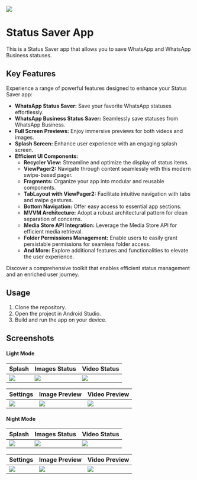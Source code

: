 ![](https://github.com/CodeWithAthari/WhatsApp-Status-Saver-YT/blob/master/gallery/thumbnail.webp)
# Status Saver App

This is a Status Saver app that allows you to save WhatsApp and WhatsApp Business statuses.

    
## Key Features

Experience a range of powerful features designed to enhance your Status Saver app:

- **WhatsApp Status Saver:** Save your favorite WhatsApp statuses effortlessly.
- **WhatsApp Business Status Saver:** Seamlessly save statuses from WhatsApp Business.
- **Full Screen Previews:** Enjoy immersive previews for both videos and images.
- **Splash Screen:** Enhance user experience with an engaging splash screen.
- **Efficient UI Components:**
    - **Recycler View:** Streamline and optimize the display of status items.
    - **ViewPager2:** Navigate through content seamlessly with this modern swipe-based pager.
    - **Fragments:** Organize your app into modular and reusable components.
    - **TabLayout with ViewPager2:** Facilitate intuitive navigation with tabs and swipe gestures.
    - **Bottom Navigation:** Offer easy access to essential app sections.
  - **MVVM Architecture:** Adopt a robust architectural pattern for clean separation of concerns.
  - **Media Store API Integration:** Leverage the Media Store API for efficient media retrieval.
   - **Folder Permissions Management:** Enable users to easily grant persistable permissions for seamless folder access.
  - **And More:** Explore additional features and functionalities to elevate the user experience.

Discover a comprehensive toolkit that enables efficient status management and an enriched user journey.
    
## Usage

1. Clone the repository.
2. Open the project in Android Studio.
3. Build and run the app on your device.
## Screenshots
#### Light Mode

Splash | Images Status | Video Status 
--- | --- | --- 
![](https://github.com/CodeWithAthari/WhatsApp-Status-Saver-YT/blob/master/gallery/1-day.webp) | ![](https://github.com/CodeWithAthari/WhatsApp-Status-Saver-YT/blob/master/gallery/2-day.webp) | ![](https://github.com/CodeWithAthari/WhatsApp-Status-Saver-YT/blob/master/gallery/3-day.webp) 

Settings | Image Preview | Video Preview
|--- |--- |--- 
| ![](https://github.com/CodeWithAthari/WhatsApp-Status-Saver-YT/blob/master/gallery/4-day.webp) | ![](https://github.com/CodeWithAthari/WhatsApp-Status-Saver-YT/blob/master/gallery/5-day.webp)  |![](https://github.com/CodeWithAthari/WhatsApp-Status-Saver-YT/blob/master/gallery/6-day.webp) 
#### Night Mode

Splash | Images Status | Video Status 
|--- |--- |--- 
![](https://github.com/CodeWithAthari/WhatsApp-Status-Saver-YT/blob/master/gallery/1-Night.webp) | ![](https://github.com/CodeWithAthari/WhatsApp-Status-Saver-YT/blob/master/gallery/2-Night.webp) | ![](https://github.com/CodeWithAthari/WhatsApp-Status-Saver-YT/blob/master/gallery/3-Night.webp) 

Settings | Image Preview | Video Preview
|--- |--- |--- 
![](https://github.com/CodeWithAthari/WhatsApp-Status-Saver-YT/blob/master/gallery/4-Night.webp) | ![](https://github.com/CodeWithAthari/WhatsApp-Status-Saver-YT/blob/master/gallery/5-Night.webp)  |![](https://github.com/CodeWithAthari/WhatsApp-Status-Saver-YT/blob/master/gallery/6-Night.webp) 

